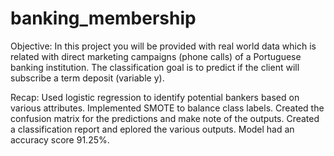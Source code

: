 # banking_membership

Objective:
In this project you will be provided with real world data which is related with direct marketing campaigns (phone calls) of a Portuguese banking institution. The classification goal is to predict if the client will subscribe a term deposit (variable y).

Recap:
Used logistic regression to identify potential bankers based on various attributes.
Implemented SMOTE to balance class labels.
Created the confusion matrix for the predictions and make note of the outputs.
Created a classification report and eplored the various outputs.
Model had an accuracy score 91.25%.
